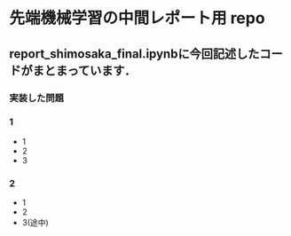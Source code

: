 # 先端機械学習の中間レポート用 repo

## report_shimosaka_final.ipynbに今回記述したコードがまとまっています．

### 実装した問題

### 1
- 1
- 2
- 3

### 2
- 1
- 2
- 3(途中)
